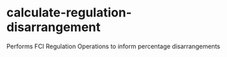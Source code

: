 # calculate-regulation-disarrangement
Performs FCI Regulation Operations to inform percentage disarrangements
